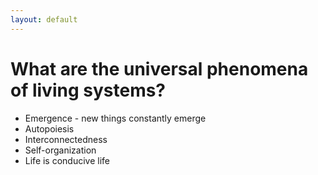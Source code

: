 ```yaml
---
layout: default
---
```

# What are the universal phenomena of living systems?

- Emergence - new things constantly emerge 
- Autopoiesis
- Interconnectedness
- Self-organization
- Life is conducive life


